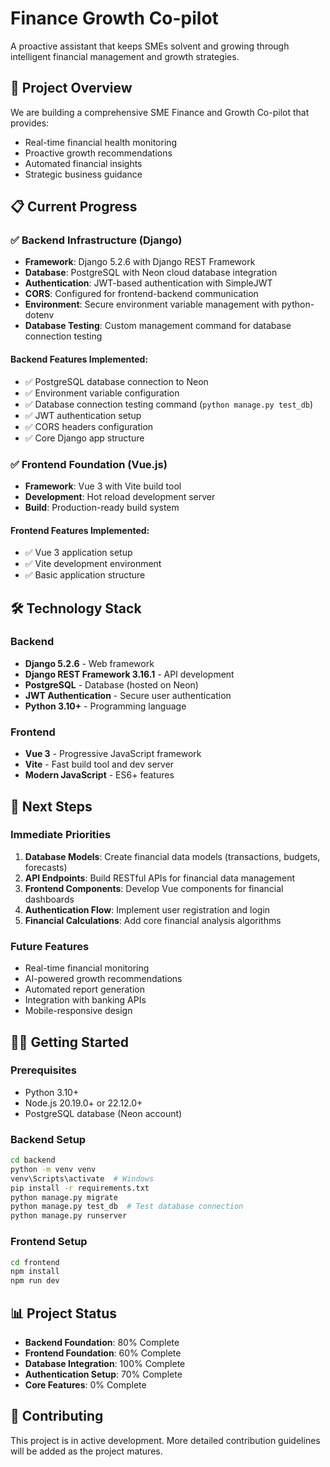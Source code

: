 # Finance Growth Co-pilot

A proactive assistant that keeps SMEs solvent and growing through intelligent financial management and growth strategies.

## 🚀 Project Overview

We are building a comprehensive SME Finance and Growth Co-pilot that provides:
- Real-time financial health monitoring
- Proactive growth recommendations
- Automated financial insights
- Strategic business guidance

## 📋 Current Progress

### ✅ Backend Infrastructure (Django)
- **Framework**: Django 5.2.6 with Django REST Framework
- **Database**: PostgreSQL with Neon cloud database integration
- **Authentication**: JWT-based authentication with SimpleJWT
- **CORS**: Configured for frontend-backend communication
- **Environment**: Secure environment variable management with python-dotenv
- **Database Testing**: Custom management command for database connection testing

#### Backend Features Implemented:
- ✅ PostgreSQL database connection to Neon
- ✅ Environment variable configuration
- ✅ Database connection testing command (`python manage.py test_db`)
- ✅ JWT authentication setup
- ✅ CORS headers configuration
- ✅ Core Django app structure

### ✅ Frontend Foundation (Vue.js)
- **Framework**: Vue 3 with Vite build tool
- **Development**: Hot reload development server
- **Build**: Production-ready build system

#### Frontend Features Implemented:
- ✅ Vue 3 application setup
- ✅ Vite development environment
- ✅ Basic application structure

## 🛠️ Technology Stack

### Backend
- **Django 5.2.6** - Web framework
- **Django REST Framework 3.16.1** - API development
- **PostgreSQL** - Database (hosted on Neon)
- **JWT Authentication** - Secure user authentication
- **Python 3.10+** - Programming language

### Frontend
- **Vue 3** - Progressive JavaScript framework
- **Vite** - Fast build tool and dev server
- **Modern JavaScript** - ES6+ features

## 🚧 Next Steps

### Immediate Priorities
1. **Database Models**: Create financial data models (transactions, budgets, forecasts)
2. **API Endpoints**: Build RESTful APIs for financial data management
3. **Frontend Components**: Develop Vue components for financial dashboards
4. **Authentication Flow**: Implement user registration and login
5. **Financial Calculations**: Add core financial analysis algorithms

### Future Features
- Real-time financial monitoring
- AI-powered growth recommendations
- Automated report generation
- Integration with banking APIs
- Mobile-responsive design

## 🏃‍♂️ Getting Started

### Prerequisites
- Python 3.10+
- Node.js 20.19.0+ or 22.12.0+
- PostgreSQL database (Neon account)

### Backend Setup
```bash
cd backend
python -m venv venv
venv\Scripts\activate  # Windows
pip install -r requirements.txt
python manage.py migrate
python manage.py test_db  # Test database connection
python manage.py runserver
```

### Frontend Setup
```bash
cd frontend
npm install
npm run dev
```

## 📊 Project Status
- **Backend Foundation**: 80% Complete
- **Frontend Foundation**: 60% Complete
- **Database Integration**: 100% Complete
- **Authentication Setup**: 70% Complete
- **Core Features**: 0% Complete

## 🤝 Contributing
This project is in active development. More detailed contribution guidelines will be added as the project matures.